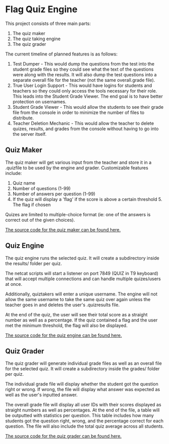 # Flag Quiz Engine

This project consists of three main parts: 

 1. The quiz maker
 2. The quiz taking engine
 3. The quiz grader
 
The current timeline of planned features is as follows:

 1. Test Dumper - This would dump the questions from the test into the student grade files so they could see what the text of the questions were along with the results. It will also dump the test questions into a separate overall file for the teacher (not the same overall.grade file).
 2. True User Login Support - This would have logins for students and teachers so they could only access the tools necessary for their role. This leads into the Student Grade Viewer. The end goal is to have better protection on usernames.
 3. Student Grade Viewer - This would allow the students to see their grade file from the console in order to minimize the number of files to distribute.
 4. Teacher Deletion Mechanic - This would allow the teacher to delete quizes, results, and grades from the console without having to go into the server itself.

## Quiz Maker

The quiz maker will get various input from the teacher and store it in a .quizfile to be used by the engine and grader.
Customizable features include:

 1. Quiz name
 2. Number of questions (1-99)
 3. Number of answers per question (1-99)
 4. If the quiz will display a 'flag' if the score is above a certain threshold
	 5. The flag if chosen

Quizes are limited to multiple-choice format (ie: one of the answers is correct out of the given choices).

[The source code for the quiz maker can be found here.](https://github.com/cyclawps52/Flag-Quiz-Engine/blob/master/Source/maker/maker.c)

## Quiz Engine
The quiz engine runs the selected quiz. It will create a subdirectory inside the results/ folder per quiz. 

The netcat scripts will start a listener on port 7849 (QUIZ in T9 keyboard) that will accept multiple connections and can handle multiple quizes/users at once.

Additionally, quiztakers will enter a unique username. The engine will not allow the same username to take the same quiz over again unless the teacher goes in and deletes the user's .quizresults file.

At the end of the quiz, the user will see their total score as a straight number as well as a percentage. If the quiz contained a flag and the user met the minimum threshold, the flag will also be displayed.

[The source code for the quiz engine can be found here.](https://github.com/cyclawps52/Flag-Quiz-Engine/blob/master/Source/takeQuiz/takeQuiz.c)


## Quiz Grader
The quiz grader will generate individual grade files as well as an overall file for the selected quiz. It will create a subdirectory inside the grades/ folder per quiz. 

The individual grade file will display whether the student got the question right or wrong. If wrong, the file will display what answer was expected as well as the user's inputted answer.

The overall grade file will display all user IDs with their scores displayed as straight numbers as well as percentages. At the end of the file, a table will be outputted with statistics per question. This table includes how many students got the question right, wrong, and the percentage correct for each question. The file will also include the total quiz average across all students.

[The source code for the quiz grader can be found here.](https://github.com/cyclawps52/Flag-Quiz-Engine/blob/master/Source/grader/grader.c)

